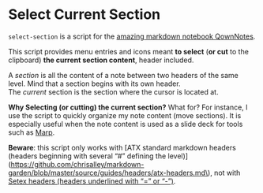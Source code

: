# Select Current Section 

`select-section` is a script for the [amazing markdown notebook QownNotes](http://www.qownnotes.org/).

This script provides menu entries and icons meant **to select** (**or cut** to the clipboard) **the current section content**, header included.  
  
A *section* is all the content of a note between two headers of the same level. Mind that a section begins with its own header.  
The *current* section is the section where the cursor is located at.  
  
**Why Selecting (or cutting) the current section?** What for? For instance, I use the script to quickly organize my note content (move sections). It is especially useful when the note content is used as a slide deck for tools such as [Marp](https://marp.app/).  
  
**Beware**: this script only works with [ATX standard markdown headers (headers beginning with several “#” defining the level)](https://github.com/chrisalley/markdown-garden/blob/master/source/guides/headers/atx-headers.md\), not with [Setex headers (headers underlined with “=” or “-”)](https://github.com/chrisalley/markdown-garden/blob/master/source/guides/headers/setext-headers.md).
